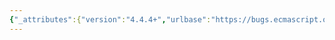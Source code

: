```yaml
---
{"_attributes":{"version":"4.4.4+","urlbase":"https://bugs.ecmascript.org/","maintainer":"dherman@mozilla.com"},"bug":{"bug_id":2846,"creation_ts":"2014-05-11 11:11:00 -0700","short_desc":"12.3.2: large word-spaces","delta_ts":"2014-06-02 10:59:51 -0700","product":"Draft for 6th Edition","component":"editorial issue","version":"Rev 24: April 27, 2014 Draft","rep_platform":"All","op_sys":"All","bug_status":"RESOLVED","resolution":"FIXED","priority":"Normal","bug_severity":"minor","everconfirmed":true,"reporter":{"uid":"jmdyck","name":"Michael Dyck"},"assigned_to":{"uid":"allen","name":"Allen Wirfs-Brock"},"long_desc":[{"commentid":8319,"comment_count":0,"who":{"uid":"jmdyck","name":"Michael Dyck"},"bug_when":"2014-05-11 11:11:30 -0700","thetext":"In 12.3.2 \"Property Accessors\",\nthe lines:\n    MemberExpression . IdentifierName\nand\n    MemberExpression [ Expression ]\nhave huge inter-word spacing (in the PDF, at least)."},{"commentid":8368,"comment_count":1,"who":{"uid":"allen","name":"Allen Wirfs-Brock"},"bug_when":"2014-05-13 14:14:22 -0700","thetext":"fixed in rev25 editor's draft"},{"commentid":8810,"comment_count":2,"who":{"uid":"jmdyck","name":"Michael Dyck"},"bug_when":"2014-06-02 10:59:51 -0700","thetext":"confirmed fixed."}]}}
---
```

